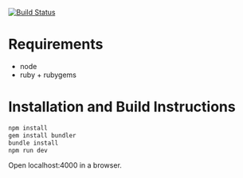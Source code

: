 [![Build Status](https://travis-ci.com/APlagman/AlexPlagman.com.svg?branch=master)](https://travis-ci.com/APlagman/AlexPlagman.com)

# Requirements

* node
* ruby + rubygems

# Installation and Build Instructions

```bash
npm install
gem install bundler
bundle install
npm run dev
```
Open localhost:4000 in a browser.

